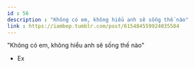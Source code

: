 ```yaml
---
id : 56
description : "Không có em, không hiểu anh sẽ sống thế nào"
link : https://iambep.tumblr.com/post/615484559924035584
---
```


"Không có em, không hiểu anh sẽ sống thế nào"

- Ex